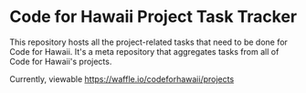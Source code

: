 Code for Hawaii Project Task Tracker
====================================

This repository hosts all the project-related tasks that
need to be done for Code for Hawaii. It's a meta repository that aggregates
tasks from all of Code for Hawaii's projects.

Currently, viewable https://waffle.io/codeforhawaii/projects
